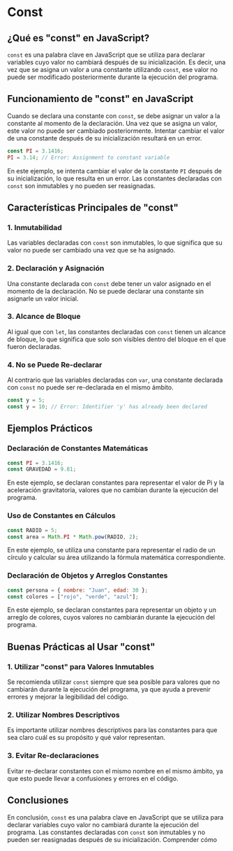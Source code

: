 # Const

## ¿Qué es "const" en JavaScript?

`const` es una palabra clave en JavaScript que se utiliza para declarar variables cuyo valor no cambiará después de su inicialización. Es decir, una vez que se asigna un valor a una constante utilizando `const`, ese valor no puede ser modificado posteriormente durante la ejecución del programa.

## Funcionamiento de "const" en JavaScript

Cuando se declara una constante con `const`, se debe asignar un valor a la constante al momento de la declaración. Una vez que se asigna un valor, este valor no puede ser cambiado posteriormente. Intentar cambiar el valor de una constante después de su inicialización resultará en un error.

```jsx
const PI = 3.1416;
PI = 3.14; // Error: Assignment to constant variable
```

En este ejemplo, se intenta cambiar el valor de la constante `PI` después de su inicialización, lo que resulta en un error. Las constantes declaradas con `const` son inmutables y no pueden ser reasignadas.

## Características Principales de "const"

### 1. Inmutabilidad

Las variables declaradas con `const` son inmutables, lo que significa que su valor no puede ser cambiado una vez que se ha asignado.

### 2. Declaración y Asignación

Una constante declarada con `const` debe tener un valor asignado en el momento de la declaración. No se puede declarar una constante sin asignarle un valor inicial.

### 3. Alcance de Bloque

Al igual que con `let`, las constantes declaradas con `const` tienen un alcance de bloque, lo que significa que solo son visibles dentro del bloque en el que fueron declaradas.

### 4. No se Puede Re-declarar

Al contrario que las variables declaradas con `var`, una constante declarada con `const` no puede ser re-declarada en el mismo ámbito.

```jsx
const y = 5;
const y = 10; // Error: Identifier 'y' has already been declared
```

## Ejemplos Prácticos

### Declaración de Constantes Matemáticas

```jsx
const PI = 3.1416;
const GRAVEDAD = 9.81;
```

En este ejemplo, se declaran constantes para representar el valor de Pi y la aceleración gravitatoria, valores que no cambian durante la ejecución del programa.

### Uso de Constantes en Cálculos

```jsx
const RADIO = 5;
const area = Math.PI * Math.pow(RADIO, 2);
```

En este ejemplo, se utiliza una constante para representar el radio de un círculo y calcular su área utilizando la fórmula matemática correspondiente.

### Declaración de Objetos y Arreglos Constantes

```jsx
const persona = { nombre: "Juan", edad: 30 };
const colores = ["rojo", "verde", "azul"];
```

En este ejemplo, se declaran constantes para representar un objeto y un arreglo de colores, cuyos valores no cambiarán durante la ejecución del programa.

## Buenas Prácticas al Usar "const"

### 1. Utilizar "const" para Valores Inmutables

Se recomienda utilizar `const` siempre que sea posible para valores que no cambiarán durante la ejecución del programa, ya que ayuda a prevenir errores y mejorar la legibilidad del código.

### 2. Utilizar Nombres Descriptivos

Es importante utilizar nombres descriptivos para las constantes para que sea claro cuál es su propósito y qué valor representan.

### 3. Evitar Re-declaraciones

Evitar re-declarar constantes con el mismo nombre en el mismo ámbito, ya que esto puede llevar a confusiones y errores en el código.

## Conclusiones

En conclusión, `const` es una palabra clave en JavaScript que se utiliza para declarar variables cuyo valor no cambiará durante la ejecución del programa. Las constantes declaradas con `const` son inmutables y no pueden ser reasignadas después de su inicialización. Comprender cómo
